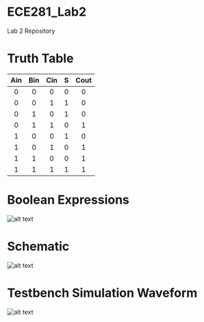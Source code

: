 ECE281_Lab2
===========

Lab 2 Repository 

# Truth Table

|Ain|Bin|Cin|S|Cout|
|:-:|:-:|:-:|:-:|:-:|
|0|0|0|0|0|
|0|0|1|1|0|
|0|1|0|1|0|
|0|1|1|0|1|
|1|0|0|1|0|
|1|0|1|0|1|
|1|1|0|0|1|
|1|1|1|1|1|

# Boolean Expressions

![alt text](https://raw.github.com/aaronstolze/ECE281_Lab2/master/BooleanExpressions.jpg "Testbench Simulation")

# Schematic 

![alt text](https://raw.github.com/aaronstolze/ECE281_Lab2/master/Schematic.jpg "Circuit Schematic")

# Testbench Simulation Waveform 

![alt text](https://raw.github.com/aaronstolze/ECE281_Lab2/master/Waveform.PNG "Testbench Simulation")


